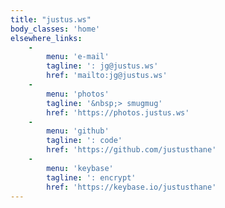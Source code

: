 ```yaml
---
title: "justus.ws"
body_classes: 'home'
elsewhere_links:
    -
        menu: 'e-mail'
        tagline: ': jg@justus.ws'
        href: 'mailto:jg@justus.ws'
    - 
        menu: 'photos'
        tagline: '&nbsp;> smugmug'
        href: 'https://photos.justus.ws'
    - 
        menu: 'github'
        tagline: ': code'
        href: 'https://github.com/justusthane'
    - 
        menu: 'keybase'
        tagline: ': encrypt'
        href: 'https://keybase.io/justusthane'
---
```

